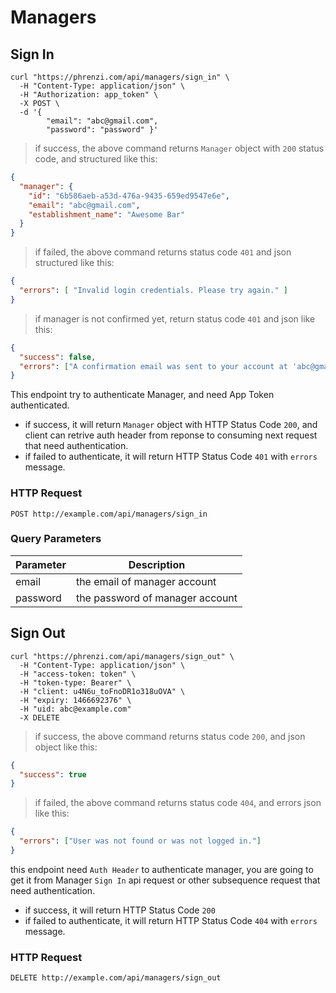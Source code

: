 # Managers

## Sign In

```shell
curl "https://phrenzi.com/api/managers/sign_in" \
  -H "Content-Type: application/json" \
  -H "Authorization: app_token" \
  -X POST \
  -d '{
        "email": "abc@gmail.com",
        "password": "password" }'
```

> if success, the above command returns `Manager` object with `200` status code, and structured like this:

```json
{
  "manager": {
    "id": "6b586aeb-a53d-476a-9435-659ed9547e6e",
    "email": "abc@gmail.com",
    "establishment_name": "Awesome Bar"
  }
}
```

> if failed, the above command returns status code `401` and json structured like this:

``` json
{
  "errors": [ "Invalid login credentials. Please try again." ]
}
```

> if manager is not confirmed yet, return status code `401` and json like this:

``` json
{
  "success": false,
  "errors": ["A confirmation email was sent to your account at 'abc@gmail.com'. You must follow the instructions in the email before your account can be activated"]
}
```

This endpoint try to authenticate Manager, and need App Token authenticated.

* if success, it will return `Manager` object with HTTP Status Code `200`, and client can retrive
auth header from reponse to consuming next request that need authentication.
* if failed to authenticate, it will return HTTP Status Code `401` with `errors` message.

### HTTP Request

`POST http://example.com/api/managers/sign_in`

### Query Parameters

Parameter | Description
--------- | -----------
email | the email of manager account
password | the password of manager account


## Sign Out

```shell
curl "https://phrenzi.com/api/managers/sign_out" \
  -H "Content-Type: application/json" \
  -H "access-token: token" \
  -H "token-type: Bearer" \
  -H "client: u4N6u_toFnoDR1o318uOVA" \
  -H "expiry: 1466692376" \
  -H "uid: abc@example.com"
  -X DELETE
```

> if success, the above command returns status code `200`, and json object like this:

```json
{
  "success": true
}
```

> if failed, the above command returns status code `404`, and errors json like this:

``` json
{
  "errors": ["User was not found or was not logged in."]
}
```

this endpoint need `Auth Header` to authenticate manager,
you are going to get it from Manager `Sign In` api request
or other subsequence request that need authentication.

* if success, it will return HTTP Status Code `200`
* if failed to authenticate, it will return HTTP Status Code `404` with `errors` message.

### HTTP Request

`DELETE http://example.com/api/managers/sign_out`
